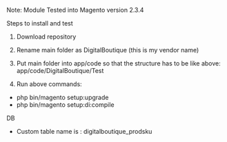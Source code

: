 Note: Module Tested into Magento version 2.3.4

Steps to install and test
1. Download repository 
2. Rename main folder as DigitalBoutique (this is my vendor name)
3. Put main folder into app/code so that the structure has to be like above:
            app/code/DigitalBoutique/Test



4. Run above commands:
- php bin/magento setup:upgrade
- php bin/magento setup:di:compile

DB 
- Custom table name is : digitalboutique_prodsku

